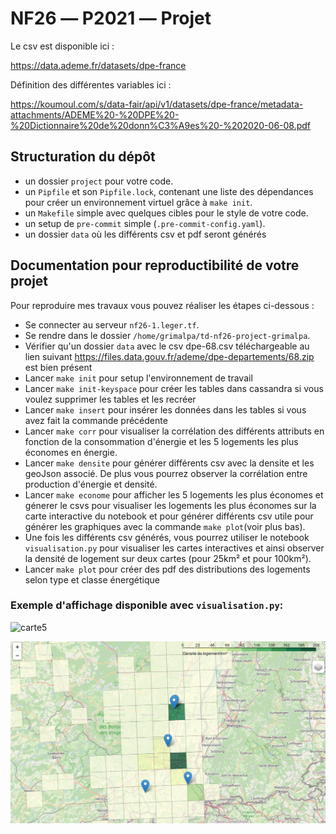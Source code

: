 # NF26 ― P2021 ― Projet

Le csv est disponible ici :

https://data.ademe.fr/datasets/dpe-france

Définition des différentes variables ici :

https://koumoul.com/s/data-fair/api/v1/datasets/dpe-france/metadata-attachments/ADEME%20-%20DPE%20-%20Dictionnaire%20de%20donn%C3%A9es%20-%202020-06-08.pdf

## Structuration du dépôt

 - un dossier `project` pour votre code.
 - un `Pipfile` et son `Pipfile.lock`, contenant une liste des dépendances pour créer un environnement virtuel grâce à `make init`.
 - un `Makefile` simple avec quelques cibles pour le style de votre code.
 - un setup de `pre-commit` simple (`.pre-commit-config.yaml`).
- un dossier `data` où les différents csv et pdf seront générés

## Documentation pour reproductibilité de votre projet

Pour reproduire mes travaux vous pouvez réaliser les étapes ci-dessous :

 - Se connecter au serveur `nf26-1.leger.tf`.
 - Se rendre dans le dossier `/home/grimalpa/td-nf26-project-grimalpa`.
 - Vérifier qu'un dossier `data` avec le csv dpe-68.csv téléchargeable au lien suivant https://files.data.gouv.fr/ademe/dpe-departements/68.zip est bien présent
 - Lancer `make init` pour setup l'environnement de travail
 - Lancer `make init-keyspace` pour créer les tables dans cassandra si vous voulez supprimer les tables et les recréer
 - Lancer `make insert` pour insérer les données dans les tables si vous avez fait la commande précédente
-  Lancer `make corr` pour visualiser la corrélation des différents attributs en fonction de la consommation d'énergie et les 5 logements les plus économes en énergie.
- Lancer `make densite` pour générer différents csv avec la densite et les geoJson associé. De plus vous pourrez observer la corrélation entre production d'énergie et densité.
- Lancer `make econome` pour afficher les 5 logements les plus économes et génerer le csvs pour visualiser les logements les plus économes sur la carte interactive du notebook et pour générer différents csv utile pour générer les graphiques avec la commande `make plot`(voir plus bas).
- Une fois les différents csv générés, vous pourrez utiliser le notebook `visualisation.py` pour visualiser les cartes interactives et ainsi observer la densité de logement sur deux cartes (pour 25km² et pour 100km²).
- Lancer `make plot` pour créer des pdf des distributions des logements selon type et classe énergétique

### Exemple d'affichage disponible avec `visualisation.py`:

![carte5](data\C25.PNG)

![C100](data\C100.PNG)

